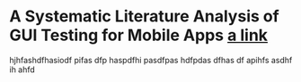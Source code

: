 # A Systematic Literature Analysis of GUI Testing for Mobile Apps [a link](#)
hjhfashdfhasiodf pifas dfp haspdfhi pasdfpas hdfpdas dfhas df apihfs asdhf ih ahfd

